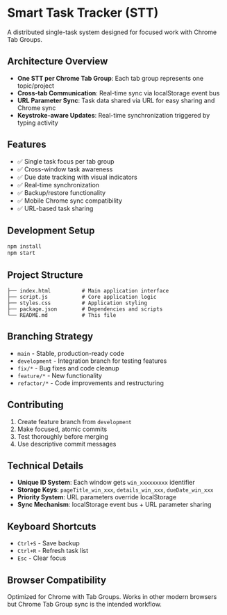 # Smart Task Tracker (STT)

A distributed single-task system designed for focused work with Chrome Tab Groups.

## Architecture Overview 

- **One STT per Chrome Tab Group**: Each tab group represents one topic/project
- **Cross-tab Communication**: Real-time sync via localStorage event bus
- **URL Parameter Sync**: Task data shared via URL for easy sharing and Chrome sync
- **Keystroke-aware Updates**: Real-time synchronization triggered by typing activity

## Features

- ✅ Single task focus per tab group
- ✅ Cross-window task awareness
- ✅ Due date tracking with visual indicators
- ✅ Real-time synchronization
- ✅ Backup/restore functionality
- ✅ Mobile Chrome sync compatibility
- ✅ URL-based task sharing

## Development Setup

```bash
npm install
npm start
```

## Project Structure

```
├── index.html          # Main application interface
├── script.js           # Core application logic
├── styles.css          # Application styling
├── package.json        # Dependencies and scripts
└── README.md           # This file
```

## Branching Strategy

- `main` - Stable, production-ready code
- `development` - Integration branch for testing features
- `fix/*` - Bug fixes and code cleanup
- `feature/*` - New functionality
- `refactor/*` - Code improvements and restructuring

## Contributing

1. Create feature branch from `development`
2. Make focused, atomic commits
3. Test thoroughly before merging
4. Use descriptive commit messages

## Technical Details

- **Unique ID System**: Each window gets `win_xxxxxxxxx` identifier
- **Storage Keys**: `pageTitle_win_xxx`, `details_win_xxx`, `dueDate_win_xxx`
- **Priority System**: URL parameters override localStorage
- **Sync Mechanism**: localStorage event bus + URL parameter sharing

## Keyboard Shortcuts

- `Ctrl+S` - Save backup
- `Ctrl+R` - Refresh task list  
- `Esc` - Clear focus

## Browser Compatibility

Optimized for Chrome with Tab Groups. Works in other modern browsers but Chrome Tab Group sync is the intended workflow.